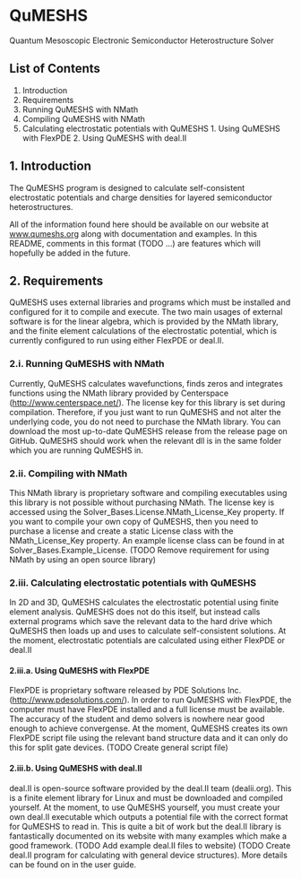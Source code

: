 # QuMESHS
Quantum Mesoscopic Electronic Semiconductor Heterostructure Solver

## List of Contents

1. Introduction
2. Requirements
  1. Running QuMESHS with NMath
  2. Compiling QuMESHS with NMath
  3. Calculating electrostatic potentials with QuMESHS
    1. Using QuMESHS with FlexPDE
    2. Using QuMESHS with deal.II

## 1. Introduction
The QuMESHS program is designed to calculate self-consistent electrostatic potentials and charge densities for layered semiconductor heterostructures.

All of the information found here should be available on our website at www.qumeshs.org along with documentation and examples.  In this README, comments in this format (TODO ...) are features which will hopefully be added in the future.

## 2.  Requirements
QuMESHS uses external libraries and programs which must be installed and configured for it to compile and execute.  The two main usages of external software is for the linear algebra, which is provided by the NMath library, and the finite element calculations of the electrostatic potential, which is currently configured to run using either FlexPDE or deal.II.

### 2.i. Running QuMESHS with NMath
Currently, QuMESHS calculates wavefunctions, finds zeros and integrates functions using the NMath library provided by Centerspace (http://www.centerspace.net/).  The license key for this library is set during compilation.  Therefore, if you just want to run QuMESHS and not alter the underlying code, you do not need to purchase the NMath library.  You can download the most up-to-date QuMESHS release from the release page on GitHub.  QuMESHS should work when the relevant dll is in the same folder which you are running QuMESHS in.

### 2.ii. Compiling with NMath
This NMath library is proprietary software and compiling executables using this library is not possible without purchasing NMath.  The license key is accessed using the Solver_Bases.License.NMath_License_Key property.  If you want to compile your own copy of QuMESHS, then you need to purchase a license and create a static License class with the NMath_License_Key property.  An example license class can be found in at Solver_Bases.Example_License.  (TODO Remove requirement for using NMath by using an open source library)

### 2.iii. Calculating electrostatic potentials with QuMESHS
In 2D and 3D, QuMESHS calculates the electrostatic potential using finite element analysis.  QuMESHS does not do this itself, but instead calls external programs which save the relevant data to the hard drive which QuMESHS then loads up and uses to calculate self-consistent solutions.  At the moment, electrostatic potentials are calculated using either FlexPDE or deal.II

#### 2.iii.a.  Using QuMESHS with FlexPDE
FlexPDE is proprietary software released by PDE Solutions Inc. (http://www.pdesolutions.com/).  In order to run QuMESHS with FlexPDE, the computer must have FlexPDE installed and a full license must be available.  The accuracy of the student and demo solvers is nowhere near good enough to achieve convergense.  At the moment, QuMESHS creates its own FlexPDE script file using the relevant band structure data and it can only do this for split gate devices.  (TODO Create general script file)

#### 2.iii.b. Using QuMESHS with deal.II
deal.II is open-source software provided by the deal.II team (dealii.org).  This is a finite element library for Linux and must be downloaded and compiled yourself.  At the moment, to use QuMESHS yourself, you must create your own deal.II executable which outputs a potential file with the correct format for QuMESHS to read in.  This is quite a bit of work but the deal.II library is fantastically documented on its website with many examples which make a good framework.  (TODO Add example deal.II files to website) (TODO Create deal.II program for calculating with general device structures).  More details can be found on in the user guide.
